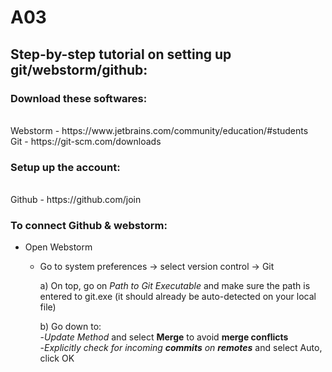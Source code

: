 # A03
<!DOCTYPE html>

## Step-by-step tutorial on setting up git/webstorm/github: ##

### Download these softwares: ###
<br>
Webstorm - https://www.jetbrains.com/community/education/#students
<br>
Git - https://git-scm.com/downloads

### Setup up the account: ###
<br>
Github - https://github.com/join 

### To connect Github & webstorm: ###
- Open Webstorm
  - Go to system preferences → select version control → Git
  
    a) On top, go on _Path to Git Executable_ and make sure the path is entered to git.exe (it should already be auto-detected on your local file)
 
    b) Go down to:
    <br>
         -_Update Method_ and select **Merge** to avoid **merge conflicts**
    <br>
         -_Explicitly check for incoming **commits** on **remotes**_ and select Auto, click OK

